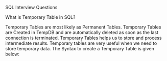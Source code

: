 
SQL Interview Questions

What is Temporary Table in SQL?

Temporary Tables are most likely as Permanent Tables. Temporary Tables are Created in TempDB and are automatically deleted as soon as the last connection is terminated. Temporary Tables helps us to store and process intermediate results. Temporary tables are very useful when we need to store temporary data. The Syntax to create a Temporary Table is given below:
